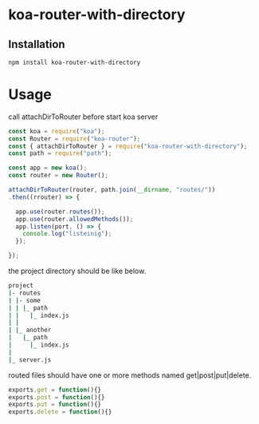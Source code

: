 # koa-router-with-directory

## Installation
``` sh
npm install koa-router-with-directory
```

# Usage

call attachDirToRouter before start koa server
``` js
const koa = require("koa");
const Router = require("koa-router");
const { attachDirToRouter } = require("koa-router-with-directory");
const path = require("path");

const app = new koa();
const router = new Router();

attachDirToRouter(router, path.join(__dirname, "routes/"))
.then((rrouter) => {

  app.use(router.routes());
  app.use(router.allowedMethods());
  app.listen(port, () => {
    console.log("listeinig");
  });

});
```

the project directory should be like below.
``` sh
project
|- routes
| |- some
| | |_ path
| |   |_ index.js
| |
| |_ another
|   |_ path
|     |_ index.js
|
|_ server.js
```

routed files should have one or more methods named get|post|put|delete.
``` js
exports.get = function(){}
exports.post = function(){}
exports.put = function(){}
exports.delete = function(){}
```
